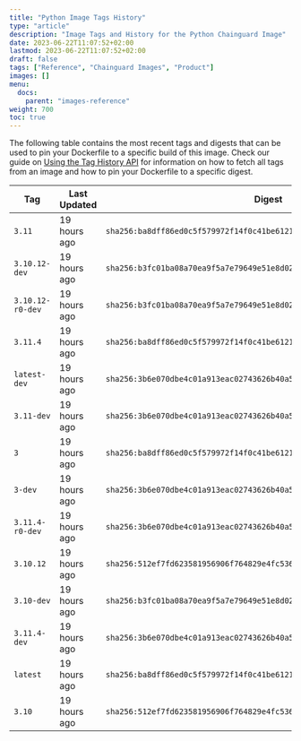 ```yaml
---
title: "Python Image Tags History"
type: "article"
description: "Image Tags and History for the Python Chainguard Image"
date: 2023-06-22T11:07:52+02:00
lastmod: 2023-06-22T11:07:52+02:00
draft: false
tags: ["Reference", "Chainguard Images", "Product"]
images: []
menu:
  docs:
    parent: "images-reference"
weight: 700
toc: true
---
```


The following table contains the most recent tags and digests that can be used to pin your Dockerfile to a specific build of this image. Check our guide on [Using the Tag History API](/chainguard/chainguard-images/using-the-tag-history-api/) for information on how to fetch all tags from an image and how to pin your Dockerfile to a specific digest.

| Tag              | Last Updated | Digest                                                                    |
|------------------|--------------|---------------------------------------------------------------------------|
| `3.11`           | 19 hours ago | `sha256:ba8dff86ed0c5f579972f14f0c41be6121c6b6cc77668161a7d8f3de9158d063` |
| `3.10.12-dev`    | 19 hours ago | `sha256:b3fc01ba08a70ea9f5a7e79649e51e8d022e552dbb951738d125100db11fc0c0` |
| `3.10.12-r0-dev` | 19 hours ago | `sha256:b3fc01ba08a70ea9f5a7e79649e51e8d022e552dbb951738d125100db11fc0c0` |
| `3.11.4`         | 19 hours ago | `sha256:ba8dff86ed0c5f579972f14f0c41be6121c6b6cc77668161a7d8f3de9158d063` |
| `latest-dev`     | 19 hours ago | `sha256:3b6e070dbe4c01a913eac02743626b40a50f0cc37fa44fd34ed1f7c711a2adbe` |
| `3.11-dev`       | 19 hours ago | `sha256:3b6e070dbe4c01a913eac02743626b40a50f0cc37fa44fd34ed1f7c711a2adbe` |
| `3`              | 19 hours ago | `sha256:ba8dff86ed0c5f579972f14f0c41be6121c6b6cc77668161a7d8f3de9158d063` |
| `3-dev`          | 19 hours ago | `sha256:3b6e070dbe4c01a913eac02743626b40a50f0cc37fa44fd34ed1f7c711a2adbe` |
| `3.11.4-r0-dev`  | 19 hours ago | `sha256:3b6e070dbe4c01a913eac02743626b40a50f0cc37fa44fd34ed1f7c711a2adbe` |
| `3.10.12`        | 19 hours ago | `sha256:512ef7fd623581956906f764829e4fc5362bef9cf35051a99bfebbe4ecc3f78b` |
| `3.10-dev`       | 19 hours ago | `sha256:b3fc01ba08a70ea9f5a7e79649e51e8d022e552dbb951738d125100db11fc0c0` |
| `3.11.4-dev`     | 19 hours ago | `sha256:3b6e070dbe4c01a913eac02743626b40a50f0cc37fa44fd34ed1f7c711a2adbe` |
| `latest`         | 19 hours ago | `sha256:ba8dff86ed0c5f579972f14f0c41be6121c6b6cc77668161a7d8f3de9158d063` |
| `3.10`           | 19 hours ago | `sha256:512ef7fd623581956906f764829e4fc5362bef9cf35051a99bfebbe4ecc3f78b` |
